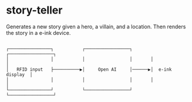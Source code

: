 # story-teller

Generates a new story given a hero, a villain, and a location. Then renders the story in a e-ink device.

```

┌────────────────┐           ┌─────────────────┐       ┌─────────────────┐
│                │           │                 │       │                 │
│   RFID input   ├──────────▶│     Open AI     │──────▶│  e-ink display  │
│                │           │                 │       │                 │
└────────────────┘           └─────────────────┘       └─────────────────┘

```
